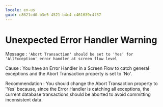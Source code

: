 ```yaml
---
locale: en-us
guid: c8621cd0-b3e5-4521-b4c4-c461639c4f37
---
```


# Unexpected Error Handler Warning

Message
:   `'Abort Transaction' should be set to 'Yes' for 'AllException' error handler at screen flow level`

Cause
:   You have an Error Handler in a Screen Flow to catch general exceptions and the Abort Transaction property is set to 'No'.

Recommendation
:   You should change the Abort Transaction property to 'Yes' because, since the Error Handler is catching all exceptions, the current database transactions should be aborted to avoid committing  inconsistent data.
